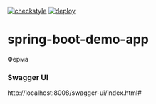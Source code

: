 [![checkstyle](https://github.com/MikhailEpatko/spring-boot-demo-app/actions/workflows/checkstyle.yml/badge.svg)](https://github.com/MikhailEpatko/spring-boot-demo-app/actions/workflows/checkstyle.yml)
[![deploy](https://github.com/MikhailEpatko/spring-boot-demo-app/actions/workflows/maven-merge-pr.yml/badge.svg)](https://github.com/MikhailEpatko/spring-boot-demo-app/actions/workflows/maven-merge-pr.yml)


# spring-boot-demo-app
Ферма


### Swagger UI

http://localhost:8008/swagger-ui/index.html#